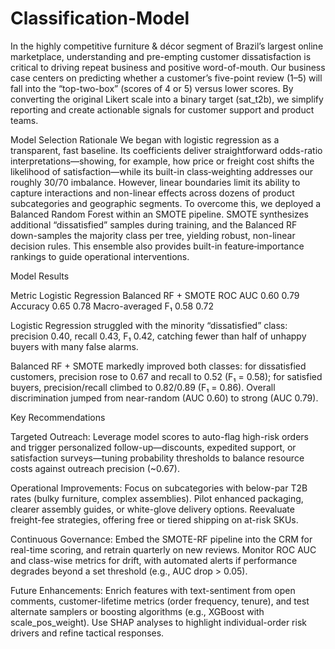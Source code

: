 # Classification-Model

In the highly competitive furniture & décor segment of Brazil’s largest online marketplace, understanding and pre-empting customer dissatisfaction is critical to driving repeat business and positive word-of-mouth. Our business case centers on predicting whether a customer’s five-point review (1–5) will fall into the “top-two-box” (scores of 4 or 5) versus lower scores. By converting the original Likert scale into a binary target (sat_t2b), we simplify reporting and create actionable signals for customer support and product teams.

Model Selection Rationale
We began with logistic regression as a transparent, fast baseline. Its coefficients deliver straightforward odds-ratio interpretations—showing, for example, how price or freight cost shifts the likelihood of satisfaction—while its built-in class‐weighting addresses our roughly 30/70 imbalance. However, linear boundaries limit its ability to capture interactions and non-linear effects across dozens of product subcategories and geographic segments.
To overcome this, we deployed a Balanced Random Forest within an SMOTE pipeline. SMOTE synthesizes additional “dissatisfied” samples during training, and the Balanced RF down-samples the majority class per tree, yielding robust, non-linear decision rules. This ensemble also provides built-in feature‐importance rankings to guide operational interventions.

Model Results

Metric	Logistic Regression	Balanced RF + SMOTE
ROC AUC	0.60	0.79
Accuracy	0.65	0.78
Macro-averaged F₁	0.58	0.72

Logistic Regression struggled with the minority “dissatisfied” class: precision 0.40, recall 0.43, F₁ 0.42, catching fewer than half of unhappy buyers with many false alarms.

Balanced RF + SMOTE markedly improved both classes: for dissatisfied customers, precision rose to 0.67 and recall to 0.52 (F₁ = 0.58); for satisfied buyers, precision/recall climbed to 0.82/0.89 (F₁ = 0.86). Overall discrimination jumped from near-random (AUC 0.60) to strong (AUC 0.79).

Key Recommendations

Targeted Outreach: Leverage model scores to auto-flag high-risk orders and trigger personalized follow-up—discounts, expedited support, or satisfaction surveys—tuning probability thresholds to balance resource costs against outreach precision (~0.67).

Operational Improvements: Focus on subcategories with below-par T2B rates (bulky furniture, complex assemblies). Pilot enhanced packaging, clearer assembly guides, or white-glove delivery options. Reevaluate freight-fee strategies, offering free or tiered shipping on at-risk SKUs.

Continuous Governance: Embed the SMOTE-RF pipeline into the CRM for real-time scoring, and retrain quarterly on new reviews. Monitor ROC AUC and class-wise metrics for drift, with automated alerts if performance degrades beyond a set threshold (e.g., AUC drop > 0.05).

Future Enhancements: Enrich features with text-sentiment from open comments, customer-lifetime metrics (order frequency, tenure), and test alternate samplers or boosting algorithms (e.g., XGBoost with scale_pos_weight). Use SHAP analyses to highlight individual-order risk drivers and refine tactical responses.
